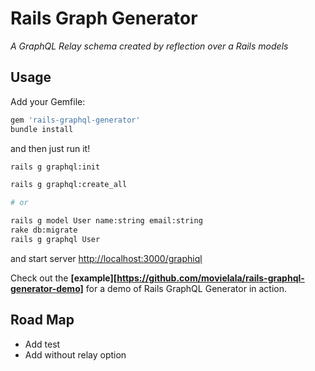 # Rails Graph Generator

*A GraphQL Relay schema created by reflection over a Rails models*

## Usage
Add your Gemfile:

```bash
gem 'rails-graphql-generator'
bundle install
```

and then just run it!

```bash
rails g graphql:init

rails g graphql:create_all

# or

rails g model User name:string email:string
rake db:migrate
rails g graphql User
```

and start server [http://localhost:3000/graphiql](http://localhost:3000/graphiql)

Check out the **[example][https://github.com/movielala/rails-graphql-generator-demo]** for a demo of Rails GraphQL Generator in action.

## Road Map

* Add test
* Add without relay option
